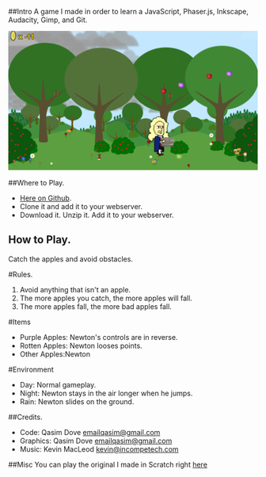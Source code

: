 ##Intro
A game I made in order to learn a JavaScript, Phaser.js, Inkscape, Audacity, Gimp, and Git.

![Apple Catch](assets/images/apple_catch1.png)

##Where to Play.
- [Here on Github](http://theqyd.github.io/apple-catch).
- Clone it and add it to your webserver.
- Download it. Unzip it. Add it to your webserver.

## How to Play.
Catch the apples and avoid obstacles.

#Rules.
1. Avoid anything that isn't an apple. 
2. The more apples you catch, the more apples will fall. 
3. The more apples fall, the more bad apples fall.

#Items
- Purple Apples: Newton's controls are in reverse.
- Rotten Apples: Newton looses points.
- Other Apples:Newton

#Environment
- Day: Normal gameplay.
- Night: Newton stays in the air longer when he jumps.
- Rain: Newton slides on the ground.

##Credits.
- Code: Qasim Dove <emailqasim@gmail.com>
- Graphics: Qasim Dove <emailqasim@gmail.com>
- Music: Kevin MacLeod <kevin@incompetech.com>

##Misc
You can play the original I made in Scratch right [here](https://scratch.mit.edu/projects/10484429)
